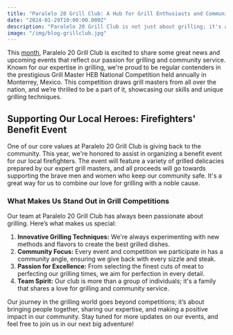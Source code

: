 ```yaml
---
title: "Paralelo 20 Grill Club: A Hub for Grill Enthusiasts and Community Support"
date: "2024-01-29T10:00:00.000Z"
description: "Paralelo 20 Grill Club is not just about grilling; it's a community-oriented hub where grill masters and enthusiasts come together for a cause. Regular participants in the Grill Master HEB National Competition in Monterrey, Mexico, we also dedicate our skills to supporting local firefighters through benefit events."
image: "/img/blog-grillclub.jpg"
---
```


This [month](/events), Paralelo 20 Grill Club is excited to share some great news and upcoming events that reflect our passion for grilling and community service. Known for our expertise in grilling, we're proud to be regular contenders in the prestigious Grill Master HEB National Competition held annually in Monterrey, Mexico. This competition draws grill masters from all over the nation, and we’re thrilled to be a part of it, showcasing our skills and unique grilling techniques.

## Supporting Our Local Heroes: Firefighters' Benefit Event

One of our core values at Paralelo 20 Grill Club is giving back to the community. This year, we're honored to assist in organizing a benefit event for our local firefighters. The event will feature a variety of grilled delicacies prepared by our expert grill masters, and all proceeds will go towards supporting the brave men and women who keep our community safe. It's a great way for us to combine our love for grilling with a noble cause.

### What Makes Us Stand Out in Grill Competitions

Our team at Paralelo 20 Grill Club has always been passionate about grilling. Here’s what makes us special:

1. **Innovative Grilling Techniques:** We're always experimenting with new methods and flavors to create the best grilled dishes.
2. **Community Focus:** Every event and competition we participate in has a community angle, ensuring we give back with every sizzle and steak.
3. **Passion for Excellence:** From selecting the finest cuts of meat to perfecting our grilling times, we aim for perfection in every detail.
4. **Team Spirit:** Our club is more than a group of individuals; it's a family that shares a love for grilling and community service.

Our journey in the grilling world goes beyond competitions; it’s about bringing people together, sharing our expertise, and making a positive impact in our community. Stay tuned for more updates on our events, and feel free to join us in our next big adventure!

